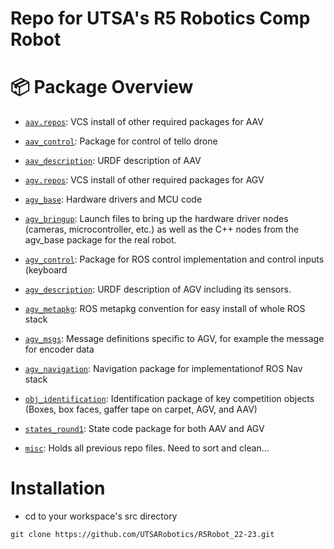 Repo for UTSA's R5 Robotics Comp Robot
===

# :package: Package Overview
- [`aav.repos`](./aav.repos): VCS install of other required packages for AAV
- [`aav_control`](./aav_control):  Package for control of tello drone
- [`aav_description`](./aav_description): URDF description of AAV

- [`agv.repos`](./agv.repos): VCS install of other required packages for AGV
- [`agv_base`](./agv_base): Hardware drivers and MCU code
- [`agv_bringup`](./agv_bringup): Launch files to bring up the hardware driver nodes (cameras, microcontroller, etc.) as well as the C++ nodes from the agv_base package for the real robot.
- [`agv_control`](./agv_control): Package for ROS control implementation and control inputs (keyboard
- [`agv_description`](./agv_description): URDF description of AGV including its sensors.
- [`agv_metapkg`](./agv_metapkg): ROS metapkg convention for easy install of whole ROS stack
- [`agv_msgs`](./agv_msgs): Message definitions specific to AGV, for example the message for encoder data
- [`agv_navigation`](./agv_navigation): Navigation package for implementationof ROS Nav stack

- [`obj_identification`](./obj_identification): Identification package of key competition objects (Boxes, box faces, gaffer tape on carpet, AGV, and AAV)
- [`states_round1`](./states_round1): State code package for both AAV and AGV
- [`misc`](./misc): Holds all previous repo files. Need to sort and clean...

# Installation
- cd to your workspace's src directory
```
git clone https://github.com/UTSARobotics/R5Robot_22-23.git
```
